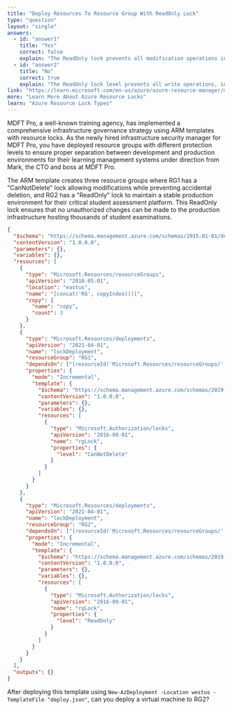 ```yaml
---
title: "Deploy Resources To Resource Group With ReadOnly Lock"
type: "question"
layout: "single"
answers:
  - id: "answer1"
    title: "Yes"
    correct: false
    explain: "The ReadOnly lock prevents all modification operations including creating, updating, and deleting resources within the resource group. Virtual machine deployment would be blocked by this lock level."
  - id: "answer2"
    title: "No"
    correct: true
    explain: "The ReadOnly lock level prevents all write operations, including resource deployment. You cannot deploy a virtual machine or any other resources to RG2 while the ReadOnly lock is in place."
link: "https://learn.microsoft.com/en-us/azure/azure-resource-manager/management/lock-resources"
more: "Learn More About Azure Resource Locks"
learn: "Azure Resource Lock Types"
---
```


MDFT Pro, a well-known training agency, has implemented a comprehensive infrastructure governance strategy using ARM templates with resource locks. As the newly hired infrastructure security manager for MDFT Pro, you have deployed resource groups with different protection levels to ensure proper separation between development and production environments for their learning management systems under direction from Mark, the CTO and boss at MDFT Pro. 

The ARM template creates three resource groups where RG1 has a "CanNotDelete" lock allowing modifications while preventing accidental deletion, and RG2 has a "ReadOnly" lock to maintain a stable production environment for their critical student assessment platform. This ReadOnly lock ensures that no unauthorized changes can be made to the production infrastructure hosting thousands of student examinations.

```json
{
  "$schema": "https://schema.management.azure.com/schemas/2015-01-01/deploymentTemplate.json#",
  "contentVersion": "1.0.0.0",
  "parameters": {},
  "variables": {},
  "resources": [
    {
      "type": "Microsoft.Resources/resourceGroups",
      "apiVersion": "2018-05-01",
      "location": "eastus",
      "name": "[concat('RG', copyIndex())]",
      "copy": {
        "name": "copy",
        "count": 3
      }
    },
    {
      "type": "Microsoft.Resources/deployments",
      "apiVersion": "2021-04-01",
      "name": "lockDeployment",
      "resourceGroup": "RG1",
      "dependsOn": ["[resourceId('Microsoft.Resources/resourceGroups/', 'RG1')]"],
      "properties": {
        "mode": "Incremental",
        "template": {
          "$schema": "https://schema.management.azure.com/schemas/2019-04-01/deploymentTemplate.json#",
          "contentVersion": "1.0.0.0",
          "parameters": {},
          "variables": {},
          "resources": [
            {
              "type": "Microsoft.Authorization/locks",
              "apiVersion": "2016-09-01",
              "name": "rgLock",
              "properties": {
                "level": "CanNotDelete"
              }
            }
          ]
        }
      }
    },
    {
      "type": "Microsoft.Resources/deployments",
      "apiVersion": "2021-04-01",
      "name": "lockDeployment",
      "resourceGroup": "RG2",
      "dependsOn": ["[resourceId('Microsoft.Resources/resourceGroups/', 'RG2')]"],
      "properties": {
        "mode": "Incremental",
        "template": {
          "$schema": "https://schema.management.azure.com/schemas/2019-04-01/deploymentTemplate.json#",
          "contentVersion": "1.0.0.0",
          "parameters": {},
          "variables": {},
          "resources": [
            {
              "type": "Microsoft.Authorization/locks",
              "apiVersion": "2016-09-01",
              "name": "rgLock",
              "properties": {
                "level": "ReadOnly"
              }
            }
          ]
        }
      }
    }
  ],
  "outputs": {}
}
```

After deploying this template using `New-AzDeployment -Location westus -TemplateFile "deploy.json"`, can you deploy a virtual machine to RG2?
